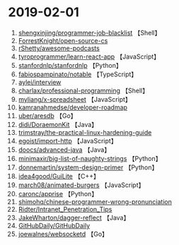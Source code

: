 # 2019-02-01

1. [shengxinjing/programmer-job-blacklist](https://github.com/shengxinjing/programmer-job-blacklist) 【Shell】
2. [ForrestKnight/open-source-cs](https://github.com/ForrestKnight/open-source-cs) 
3. [rShetty/awesome-podcasts](https://github.com/rShetty/awesome-podcasts) 
4. [tyroprogrammer/learn-react-app](https://github.com/tyroprogrammer/learn-react-app) 【JavaScript】
5. [stanfordnlp/stanfordnlp](https://github.com/stanfordnlp/stanfordnlp) 【Python】
6. [fabiospampinato/notable](https://github.com/fabiospampinato/notable) 【TypeScript】
7. [aylei/interview](https://github.com/aylei/interview) 
8. [charlax/professional-programming](https://github.com/charlax/professional-programming) 【Shell】
9. [myliang/x-spreadsheet](https://github.com/myliang/x-spreadsheet) 【JavaScript】
10. [kamranahmedse/developer-roadmap](https://github.com/kamranahmedse/developer-roadmap) 
11. [uber/aresdb](https://github.com/uber/aresdb) 【Go】
12. [didi/DoraemonKit](https://github.com/didi/DoraemonKit) 【Java】
13. [trimstray/the-practical-linux-hardening-guide](https://github.com/trimstray/the-practical-linux-hardening-guide) 
14. [egoist/import-http](https://github.com/egoist/import-http) 【JavaScript】
15. [doocs/advanced-java](https://github.com/doocs/advanced-java) 【Java】
16. [minimaxir/big-list-of-naughty-strings](https://github.com/minimaxir/big-list-of-naughty-strings) 【Python】
17. [donnemartin/system-design-primer](https://github.com/donnemartin/system-design-primer) 【Python】
18. [idea4good/GuiLite](https://github.com/idea4good/GuiLite) 【C++】
19. [march08/animated-burgers](https://github.com/march08/animated-burgers) 【JavaScript】
20. [caronc/apprise](https://github.com/caronc/apprise) 【Python】
21. [shimohq/chinese-programmer-wrong-pronunciation](https://github.com/shimohq/chinese-programmer-wrong-pronunciation) 
22. [Ridter/Intranet_Penetration_Tips](https://github.com/Ridter/Intranet_Penetration_Tips) 
23. [JakeWharton/dagger-reflect](https://github.com/JakeWharton/dagger-reflect) 【Java】
24. [GitHubDaily/GitHubDaily](https://github.com/GitHubDaily/GitHubDaily) 
25. [joewalnes/websocketd](https://github.com/joewalnes/websocketd) 【Go】
